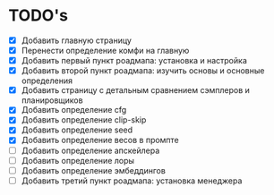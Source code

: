 # TODO's

- [x] Добавить главную страницу
- [x] Перенести определение комфи на главную
- [x] Добавить первый пункт роадмапа: установка и настройка
- [x] Добавить второй пункт роадмапа: изучить основы и основные определения
- [x] Добавить страницу с детальным сравнением сэмплеров и планировщиков
- [x] Добавить определение cfg
- [x] Добавить определение clip-skip
- [x] Добавить определение seed
- [x] Добавить определение весов в промпте
- [ ] Добавить определение апскейлера
- [ ] Добавить определение лоры
- [ ] Добавить определение эмбеддингов
- [ ] Добавить третий пункт роадмапа: установка менеджера
